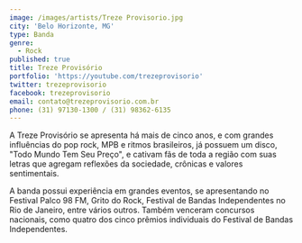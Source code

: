 ```yaml
---
image: /images/artists/Treze Provisorio.jpg
city: 'Belo Horizonte, MG'
type: Banda
genre:
  - Rock
published: true
title: Treze Provisório
portfolio: 'https://youtube.com/trezeprovisorio'
twitter: trezeprovisorio
facebook: trezeprovisorio
email: contato@trezeprovisorio.com.br
phone: (31) 97130-1300 / (31) 98362-6135
---
```

A Treze Provisório se apresenta há mais de cinco anos, e com grandes influências do pop rock, MPB e ritmos brasileiros, já possuem um disco, "Todo Mundo Tem Seu Preço", e cativam fãs de toda a região com suas letras que agregam reflexões da sociedade, crônicas e valores sentimentais.

A banda possui experiência em grandes eventos, se apresentando no Festival Palco 98 FM, Grito do Rock, Festival de Bandas Independentes no Rio de Janeiro, entre vários outros. Também venceram concursos nacionais, como quatro dos cinco prêmios individuais do Festival de Bandas Independentes.
